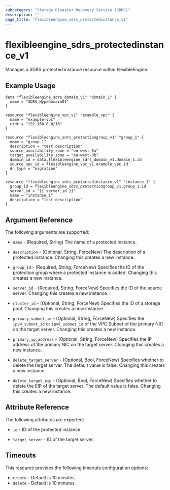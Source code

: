 ```yaml
---
subcategory: "Storage Disaster Recovery Service (SDRS)"
description: ""
page_title: "flexibleengine_sdrs_protectedinstance_v1"
---
```


# flexibleengine_sdrs_protectedinstance_v1

Manages a SDRS protected instance resource within FlexibleEngine.

## Example Usage

```hcl
data "flexibleengine_sdrs_domain_v1" "domain_1" {
  name = "SDRS_HypeDomain01"
}

resource "flexibleengine_vpc_v1" "example_vpc" {
  name = "example-vpc"
  cidr = "192.168.0.0/16"
}

resource "flexibleengine_sdrs_protectiongroup_v1" "group_1" {
  name = "group_1"
  description = "test description"
  source_availability_zone = "eu-west-0a"
  target_availability_zone = "eu-west-0b"
  domain_id = data.flexibleengine_sdrs_domain_v1.domain_1.id
  source_vpc_id = flexibleengine_vpc_v1.example_vpc.id
  dr_type = "migration"
}

resource "flexibleengine_sdrs_protectedinstance_v1" "instance_1" {
  group_id = flexibleengine_sdrs_protectiongroup_v1.group_1.id
  server_id = "{{ server_id }}"
  name = "instance_1"
  description = "test description"
}

```

## Argument Reference

The following arguments are supported:

* `name` - (Required, String) The name of a protected instance.

* `description` - (Optional, String, ForceNew) The description of a protected instance. Changing this creates a new
  instance.

* `group_id` - (Required, String, ForceNew) Specifies the ID of the protection group where a protected instance is
  added. Changing this creates a new instance.

* `server_id` - (Required, String, ForceNew) Specifies the ID of the source server. Changing this creates a new instance.

* `cluster_id` - (Optional, String, ForceNew) Specifies the ID of a storage pool. Changing this creates a new instance.

* `primary_subnet_id` - (Optional, String, ForceNew) Specifies the `ipv4_subnet_id` or `ipv6_subnet_id` of the
  VPC Subnet of the primary NIC on the target server. Changing this creates a new instance.

* `primary_ip_address` - (Optional, String, ForceNew) Specifies the IP address of the primary NIC on the target server.
  Changing this creates a new instance.

* `delete_target_server` - (Optional, Bool, ForceNew) Specifies whether to delete the target server. The default
  value is false. Changing this creates a new instance.

* `delete_target_eip` - (Optional, Bool, ForceNew) Specifies whether to delete the EIP of the target server.
  The default value is false. Changing this creates a new instance.

## Attribute Reference

The following attributes are exported:

* `id` -  ID of the protected instance.

* `target_server` -  ID of the target server.

## Timeouts

This resource provides the following timeouts configuration options:

* `create` - Default is 10 minutes.
* `delete` - Default is 10 minutes.
